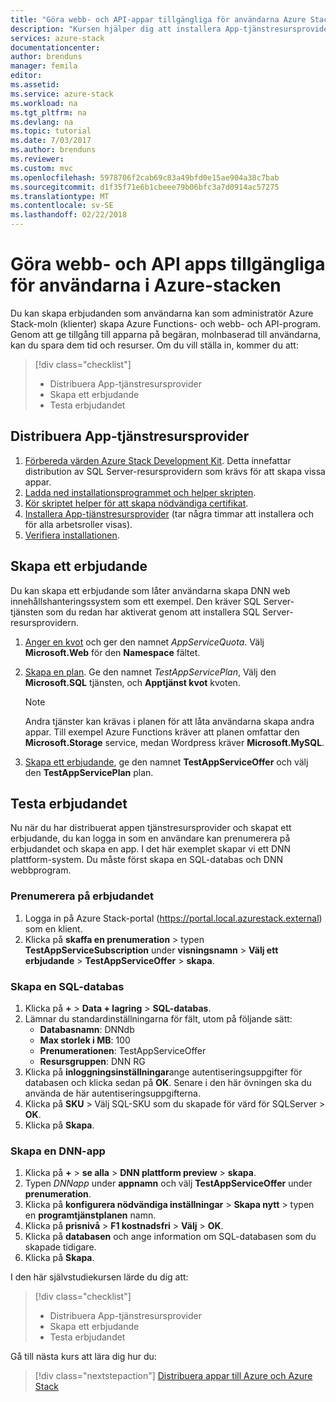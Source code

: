 ```yaml
---
title: "Göra webb- och API-appar tillgängliga för användarna Azure Stack | Microsoft Docs"
description: "Kursen hjälper dig att installera App-tjänstresursprovider och skapa erbjuder som ger Azure Stack användarna möjlighet att skapa webb- och API apps."
services: azure-stack
documentationcenter: 
author: brenduns
manager: femila
editor: 
ms.assetid: 
ms.service: azure-stack
ms.workload: na
ms.tgt_pltfrm: na
ms.devlang: na
ms.topic: tutorial
ms.date: 7/03/2017
ms.author: brenduns
ms.reviewer: 
ms.custom: mvc
ms.openlocfilehash: 5978706f2cab69c83a49bfd0e15ae904a38c7bab
ms.sourcegitcommit: d1f35f71e6b1cbeee79b06bfc3a7d0914ac57275
ms.translationtype: MT
ms.contentlocale: sv-SE
ms.lasthandoff: 02/22/2018
---
```

# <a name="make-web-and-api-apps-available-to-your-azure-stack-users"></a>Göra webb- och API apps tillgängliga för användarna i Azure-stacken

Du kan skapa erbjudanden som användarna kan som administratör Azure Stack-moln (klienter) skapa Azure Functions- och webb- och API-program. Genom att ge tillgång till apparna på begäran, molnbaserad till användarna, kan du spara dem tid och resurser. Om du vill ställa in, kommer du att:

> [!div class="checklist"]
> * Distribuera App-tjänstresursprovider
> * Skapa ett erbjudande
> * Testa erbjudandet

## <a name="deploy-the-app-service-resource-provider"></a>Distribuera App-tjänstresursprovider

1. [Förbereda värden Azure Stack Development Kit](azure-stack-app-service-before-you-get-started.md). Detta innefattar distribution av SQL Server-resursprovidern som krävs för att skapa vissa appar.
2. [Ladda ned installationsprogrammet och helper skripten](azure-stack-app-service-deploy.md).
3. [Kör skriptet helper för att skapa nödvändiga certifikat](azure-stack-app-service-deploy.md).
4. [Installera App-tjänstresursprovider](azure-stack-app-service-deploy.md) (tar några timmar att installera och för alla arbetsroller visas).
5. [Verifiera installationen](azure-stack-app-service-deploy.md#validate-the-app-service-on-azure-stack-installation).

## <a name="create-an-offer"></a>Skapa ett erbjudande

Du kan skapa ett erbjudande som låter användarna skapa DNN web innehållshanteringssystem som ett exempel. Den kräver SQL Server-tjänsten som du redan har aktiverat genom att installera SQL Server-resursprovidern.

1.  [Anger en kvot](azure-stack-setting-quotas.md) och ger den namnet *AppServiceQuota*. Välj **Microsoft.Web** för den **Namespace** fältet.
2.  [Skapa en plan](azure-stack-create-plan.md). Ge den namnet *TestAppServicePlan*, Välj den **Microsoft.SQL** tjänsten, och **Apptjänst kvot** kvoten.

    > [!NOTE]
    > Andra tjänster kan krävas i planen för att låta användarna skapa andra appar. Till exempel Azure Functions kräver att planen omfattar den **Microsoft.Storage** service, medan Wordpress kräver **Microsoft.MySQL**.
    > 
    >

3.  [Skapa ett erbjudande](azure-stack-create-offer.md), ge den namnet **TestAppServiceOffer** och välj den **TestAppServicePlan** plan.

## <a name="test-the-offer"></a>Testa erbjudandet

Nu när du har distribuerat appen tjänstresursprovider och skapat ett erbjudande, du kan logga in som en användare kan prenumerera på erbjudandet och skapa en app. I det här exemplet skapar vi ett DNN plattform-system. Du måste först skapa en SQL-databas och DNN webbprogram.

### <a name="subscribe-to-the-offer"></a>Prenumerera på erbjudandet
1. Logga in på Azure Stack-portal (https://portal.local.azurestack.external) som en klient.
2. Klicka på **skaffa en prenumeration** > typen **TestAppServiceSubscription** under **visningsnamn** > **Välj ett erbjudande**  >  **TestAppServiceOffer** > **skapa**.

### <a name="create-a-sql-database"></a>Skapa en SQL-databas

1. Klicka på  **+**   >  **Data + lagring** > **SQL-databas**.
2. Lämnar du standardinställningarna för fält, utom på följande sätt:
    - **Databasnamn**: DNNdb
    - **Max storlek i MB**: 100
    - **Prenumerationen**: TestAppServiceOffer
    - **Resursgruppen**: DNN RG
3. Klicka på **inloggningsinställningar**ange autentiseringsuppgifter för databasen och klicka sedan på **OK**. Senare i den här övningen ska du använda de här autentiseringsuppgifterna.
4. Klicka på **SKU** > Välj SQL-SKU som du skapade för värd för SQLServer > **OK**.
5. Klicka på **Skapa**.

### <a name="create-a-dnn-app"></a>Skapa en DNN-app    

1. Klicka på  **+**   >  **se alla** > **DNN plattform preview** > **skapa**.
2. Typen *DNNapp* under **appnamn** och välj **TestAppServiceOffer** under **prenumeration**.
3. Klicka på **konfigurera nödvändiga inställningar** > **Skapa nytt** > typen en **programtjänstplanen** namn.
4. Klicka på **prisnivå** > **F1 kostnadsfri** > **Välj** > **OK**.
5. Klicka på **databasen** och ange information om SQL-databasen som du skapade tidigare.
6. Klicka på **Skapa**.

I den här självstudiekursen lärde du dig att:

> [!div class="checklist"]
> * Distribuera App-tjänstresursprovider
> * Skapa ett erbjudande
> * Testa erbjudandet

Gå till nästa kurs att lära dig hur du:

> [!div class="nextstepaction"]
> [Distribuera appar till Azure och Azure Stack](user/azure-stack-solution-pipeline.md)
